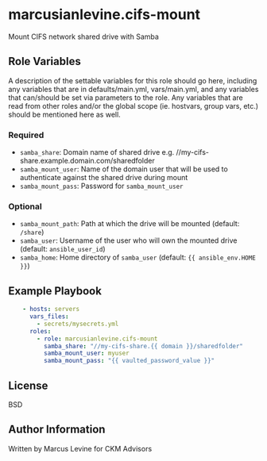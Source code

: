 marcusianlevine.cifs-mount
=========

Mount CIFS network shared drive with Samba

Role Variables
--------------

A description of the settable variables for this role should go here, including any variables that are in defaults/main.yml, vars/main.yml, and any variables that can/should be set via parameters to the role. Any variables that are read from other roles and/or the global scope (ie. hostvars, group vars, etc.) should be mentioned here as well.

### Required

* `samba_share`: Domain name of shared drive e.g. //my-cifs-share.example.domain.com/sharedfolder
* `samba_mount_user`: Name of the domain user that will be used to authenticate against the shared drive during mount
* `samba_mount_pass`: Password for `samba_mount_user`

### Optional

* `samba_mount_path`: Path at which the drive will be mounted (default: `/share`)
* `samba_user`: Username of the user who will own the mounted drive (default: `ansible_user_id`)
* `samba_home`: Home directory of `samba_user` (default: `{{ ansible_env.HOME }}`)

Example Playbook
----------------

``` yaml
    - hosts: servers
      vars_files:
        - secrets/mysecrets.yml
      roles:
        - role: marcusianlevine.cifs-mount
          samba_share: "//my-cifs-share.{{ domain }}/sharedfolder"
          samba_mount_user: myuser
          samba_mount_pass: "{{ vaulted_password_value }}"
```

License
-------

BSD

Author Information
------------------

Written by Marcus Levine for CKM Advisors